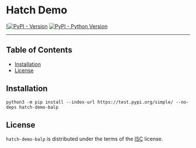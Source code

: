 # Hatch Demo

[!![PyPI - Version](https://img.shields.io/pypi/v/hatch-demo-balp?pypiBaseUrl=https%3A%2F%2Ftest.pypi.prg)](https://test.pypi.org/project/hatch-demo-balp)
[![PyPI - Python Version](https://img.shields.io/pypi/pyversions/hatch-demo-balp?pypiBaseUrl=https%3A%2F%2Ftest.pypi.org)](https://test.pypi.org/project/hatch-demo-balp)

-----

## Table of Contents

- [Installation](#installation)
- [License](#license)

## Installation

```console
python3 -m pip install --index-url https://test.pypi.org/simple/ --no-deps hatch-demo-balp
```

## License

`hatch-demo-balp` is distributed under the terms of the [ISC](https://spdx.org/licenses/ISC.html) license.
